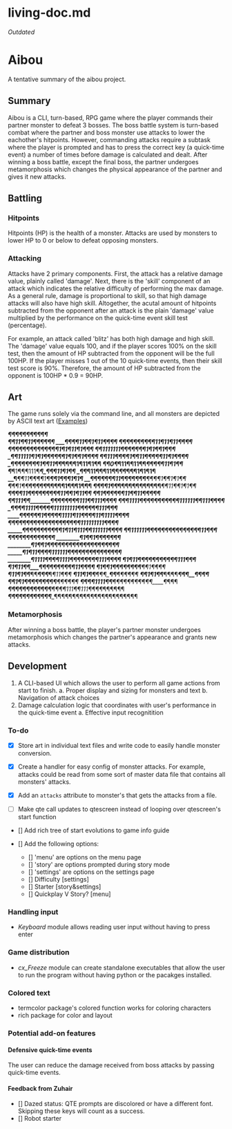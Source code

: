 # living-doc.md

*Outdated*

# Aibou

A tentative summary of the aibou project.

## Summary

Aibou is a CLI, turn-based, RPG game where the player commands their partner
monster to defeat 3 bosses. The boss battle system is turn-based combat 
where the partner and boss monster use attacks to lower the eachother's 
hitpoints. However, commanding attacks require a subtask where the player 
is prompted and has to press the correct key (a quick-time event) a number of 
times before damage is calculated and dealt. After winning a boss battle, 
except the final boss, the partner undergoes metamorphosis which changes the
physical appearance of the partner and gives it new attacks.

## Battling

### Hitpoints

Hitpoints (HP) is the health of a monster. Attacks are used by monsters to
lower HP to 0 or below to defeat opposing monsters.

### Attacking

Attacks have 2 primary components. First, the attack has a relative damage
value, plainly called 'damage'. Next, there is the 'skill' component of an
attack which indicates the relative difficulty of performing the max damage.
As a general rule, damage is proportional to skill, so that high damage attacks
will also have high skill. Altogether, the acutal amount of hitpoints
subtracted from the opponent after an attack is the plain 'damage' value
multiplied by the performance on the quick-time event skill test (percentage).

For example, an attack called 'blitz' has both high damage and high skill.
The 'damage' value equals 100, and if the player scores 100% on the skill test,
then the amount of HP subtracted from the opponent will be the full 100HP. If
the player misses 1 out of the 10 quick-time events, then their skill test 
score is 90%. Therefore, the amount of HP subtracted from the opponent is 
100HP * 0.9 = 90HP.

## Art

The game runs solely via the command line, and all monsters are depicted by 
ASCII text art ([Examples](https://fsymbols.com/text-art/))

___________________________¶¶¶¶¶¶¶¶¶¶¶  
__________________________¶¶11¶¶11¶¶¶¶¶¶ 
_________________________¶¶¶¶11¶¶1¶11¶¶¶¶ 
_____¶¶¶¶¶_______________¶¶¶¶¶11¶11¶11¶¶¶¶ 
___¶¶¶¶¶¶¶¶¶_______________¶¶¶¶¶1¶1¶11¶1¶¶¶ 
__¶¶1111111¶¶_________________¶¶¶¶¶1¶1¶¶1¶¶¶ 
_¶¶11111¶1¶1¶¶¶_________________¶¶¶1¶1¶¶1¶¶¶¶
¶¶111¶¶¶¶1¶¶11¶__________________¶¶¶¶11¶1¶¶¶¶
_¶¶¶¶¶¶¶¶1¶¶11¶¶_________________¶¶¶¶1¶11¶1¶¶
_¶¶0¶___¶11¶¶11¶¶_________________¶¶¶¶¶11¶1¶¶
_¶______¶1¶¶¶111¶_________________¶_¶¶¶11¶1¶¶
_¶¶_____¶11¶¶¶11¶¶_______________¶¶_¶¶¶1¶1¶1¶
__¶____¶¶11¶_¶¶¶1¶_______________¶__¶1¶¶¶1¶1¶
__¶¶¶¶¶¶¶11¶_¶¶¶¶¶¶_____________¶¶_¶¶1¶¶1¶1¶¶
___¶___¶¶1¶¶____¶¶¶¶¶_________¶¶¶__¶¶1¶¶¶1¶¶¶
___¶__¶¶¶1¶¶_______¶¶¶¶¶¶¶¶¶¶¶¶___¶¶11¶¶1¶1¶¶
___¶_¶¶¶11¶___________¶¶¶¶¶¶_____¶¶11¶¶1¶11¶¶
_____¶¶1¶¶¶____________________¶¶¶11¶¶11¶¶¶¶¶
____¶¶111¶¶_____________¶¶¶¶¶¶¶¶111¶¶111¶¶¶¶ 
____¶¶¶1111¶______¶¶¶¶¶¶¶¶¶¶111111¶¶111¶¶¶¶ 
____¶¶¶¶1111¶___¶¶¶¶111111111¶¶¶¶¶¶111¶¶¶ 
____¶¶¶¶¶¶1¶¶__¶¶¶1111¶11¶¶¶¶11¶1111¶¶¶¶ 
____¶¶¶¶¶¶¶¶¶_¶¶¶¶¶¶¶¶¶¶¶111111111¶¶¶¶ 
_____¶¶¶¶¶¶¶¶¶¶¶1¶11¶111¶¶111111¶¶¶¶ 
______¶¶111111¶¶¶¶¶¶¶¶¶¶¶¶¶¶¶11¶¶¶ 
_______¶¶¶¶¶¶¶¶¶____________¶¶¶¶ 
________¶1¶¶1¶¶¶¶_____________¶¶¶ 
________¶1¶¶1¶¶_¶¶¶¶¶¶¶¶¶¶¶____¶¶¶¶¶¶¶ 
________¶1¶11¶¶___¶¶111111¶¶¶¶¶¶¶¶¶¶¶¶¶¶¶ 
________¶1111¶¶____¶¶1111¶¶¶¶¶¶¶__¶111¶¶¶¶ 
________¶1¶11¶¶______¶¶¶¶¶¶_____¶__¶¶111¶¶¶ 
________¶1¶11¶¶_______¶¶¶¶___¶¶¶_¶__¶¶11¶¶¶¶ 
________¶1¶¶1¶¶_________¶¶___¶¶¶__¶__¶¶1¶¶¶¶ 
________¶11¶1¶¶_________¶¶___¶¶¶___¶__¶11¶¶¶ 
________¶11¶1¶¶_________¶¶¶____¶¶___¶__¶¶¶¶¶ 
________¶¶1¶1¶¶_________¶¶¶¶____¶¶¶__¶_¶¶¶ 
________¶¶1¶1¶¶________¶¶¶¶¶¶¶____¶¶__¶¶¶¶ 
_____¶¶¶¶1111¶¶______¶¶¶¶¶¶¶¶¶¶¶_____¶_¶¶¶ 
___¶¶¶¶¶¶¶¶¶¶¶¶____¶¶¶¶111¶¶111¶¶¶¶_¶¶¶¶¶¶ 
___¶¶¶¶¶¶¶¶¶¶¶¶____¶¶¶¶¶¶¶¶¶¶¶¶¶¶¶¶¶¶¶¶¶¶¶ 


### Metamorphosis 

After winning a boss battle, the player's partner monster undergoes 
metamorphosis which changes the partner's appearance and grants new attacks.

## Development

1. A CLI-based UI which allows the user to perform all game actions from start
to finish.
    a. Proper display and sizing for monsters and text
    b. Navigation of attack choices
2. Damage calculation logic that coordinates with user's performance in the
quick-time event
    a. Effective input recognitition

### To-do

- [x] Store art in individual text files and write code to easily handle monster
 conversion.
- [x] Create a handler for easy config of monster attacks. For example, attacks
could be read from some sort of master data file that contains all monsters'
attacks.

- [x] Add an `attacks` attribute to monster's that gets the attacks from a file.

- [ ] Make qte call updates to qtescreen instead of looping over qtescreen's
start function

- [] Add rich tree of start evolutions to game info guide

- [] Add the following options:
    - [] 'menu' are options on the menu page
    - [] 'story' are options prompted during story mode
    - [] 'settings' are options on the settings page
    - [] Difficulty [settings]
    - [] Starter [story&settings]
    - [] Quickplay V Story? [menu]

### Handling input

- *Keyboard* module allows reading user input without having to press enter

### Game distribution

- *cx_Freeze* module can create standalone executables that allow the user to
run the program without having python or the pacakges installed.

### Colored text

- termcolor package's colored function works for coloring characters
- rich package for color and layout

### Potential add-on features

#### Defensive quick-time events

The user can reduce the damage received from boss attacks by passing 
quick-time events.

#### Feedback from Zuhair

- [] Dazed status: QTE prompts are discolored or have a different font. 
Skipping these keys will count as a success.
- [] Robot starter
